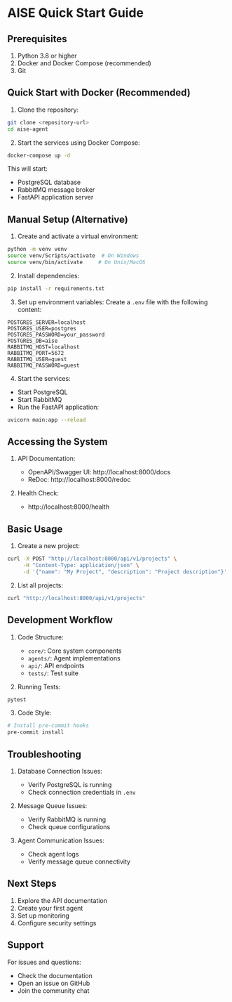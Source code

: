 # AISE Quick Start Guide

## Prerequisites

1. Python 3.8 or higher
2. Docker and Docker Compose (recommended)
3. Git

## Quick Start with Docker (Recommended)

1. Clone the repository:
```bash
git clone <repository-url>
cd aise-agent
```

2. Start the services using Docker Compose:
```bash
docker-compose up -d
```

This will start:
- PostgreSQL database
- RabbitMQ message broker
- FastAPI application server

## Manual Setup (Alternative)

1. Create and activate a virtual environment:
```bash
python -m venv venv
source venv/Scripts/activate  # On Windows
source venv/bin/activate     # On Unix/MacOS
```

2. Install dependencies:
```bash
pip install -r requirements.txt
```

3. Set up environment variables:
Create a `.env` file with the following content:
```env
POSTGRES_SERVER=localhost
POSTGRES_USER=postgres
POSTGRES_PASSWORD=your_password
POSTGRES_DB=aise
RABBITMQ_HOST=localhost
RABBITMQ_PORT=5672
RABBITMQ_USER=guest
RABBITMQ_PASSWORD=guest
```

4. Start the services:
- Start PostgreSQL
- Start RabbitMQ
- Run the FastAPI application:
```bash
uvicorn main:app --reload
```

## Accessing the System

1. API Documentation:
   - OpenAPI/Swagger UI: http://localhost:8000/docs
   - ReDoc: http://localhost:8000/redoc

2. Health Check:
   - http://localhost:8000/health

## Basic Usage

1. Create a new project:
```bash
curl -X POST "http://localhost:8000/api/v1/projects" \
     -H "Content-Type: application/json" \
     -d '{"name": "My Project", "description": "Project description"}'
```

2. List all projects:
```bash
curl "http://localhost:8000/api/v1/projects"
```

## Development Workflow

1. Code Structure:
   - `core/`: Core system components
   - `agents/`: Agent implementations
   - `api/`: API endpoints
   - `tests/`: Test suite

2. Running Tests:
```bash
pytest
```

3. Code Style:
```bash
# Install pre-commit hooks
pre-commit install
```

## Troubleshooting

1. Database Connection Issues:
   - Verify PostgreSQL is running
   - Check connection credentials in `.env`

2. Message Queue Issues:
   - Verify RabbitMQ is running
   - Check queue configurations

3. Agent Communication Issues:
   - Check agent logs
   - Verify message queue connectivity

## Next Steps

1. Explore the API documentation
2. Create your first agent
3. Set up monitoring
4. Configure security settings

## Support

For issues and questions:
- Check the documentation
- Open an issue on GitHub
- Join the community chat 